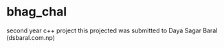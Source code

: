 # bhag_chal
second year c++ project
this projected was submitted to Daya Sagar Baral (dsbaral.com.np)
